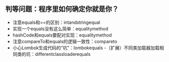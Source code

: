 

## 判等问题：程序里如何确定你就是你？
- 注意equals和==的区别：intandstringequal
- 实现一个equals没有这么简单：equalitymethod
- hashCode和equals要配对实现：equalitymethod
- 注意compareTo和equals的逻辑一致性：compareto
- 小心Lombok生成代码的“坑”：lombokequals
  -（扩展）不同类加载器加载相同类的坑：differentclassloaderequals
